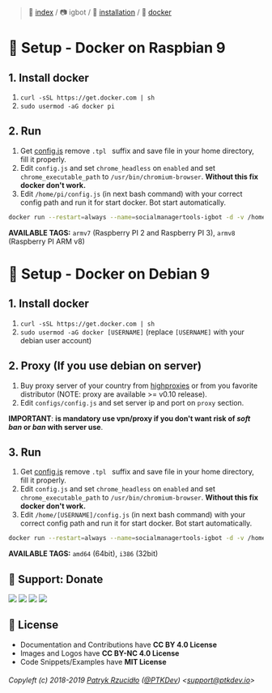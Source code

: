 > 📌 [index](../../../README.md) / 📷 igbot / 💾 [installation](../README.md) / 🐳 [docker](README.md)

# 🐳 Setup - Docker on Raspbian 9
## 1. Install docker
1. `curl -sSL https://get.docker.com | sh`
2. `sudo usermod -aG docker pi`

## 2. Run
1. Get [config.js](https://raw.githubusercontent.com/social-manager-tools/socialmanagertools-igbot/master/config.js.tpl) remove  `.tpl ` suffix and save file in your home directory, fill it properly.
2. Edit `config.js` and set `chrome_headless` on `enabled` and set `chrome_executable_path` to `/usr/bin/chromium-browser`. **Without this fix docker don't work.**
3. Edit `/home/pi/config.js` (in next bash command) with your correct config path and run it for start docker. Bot start automatically.

```sh
docker run --restart=always --name=socialmanagertools-igbot -d -v /home/pi/config.js:/app/configs/config.js socialmanagertools/igbot:amd64
```

**AVAILABLE TAGS:** `armv7` (Raspberry PI 2 and Raspberry PI 3), `armv8` (Raspberry PI ARM v8)

# 🐳 Setup - Docker on Debian 9
## 1. Install docker
1. `curl -sSL https://get.docker.com | sh`
2. `sudo usermod -aG docker [USERNAME]` (replace `[USERNAME]` with your debian user account)

## 2. Proxy (If you use debian on server)
1. Buy proxy server of your country from [highproxies](https://www.highproxies.com/instagram-proxies/) or from you favorite distributor (NOTE: proxy are available >= v0.10 release).
2. Edit `configs/config.js` and set server ip and port on `proxy` section.

**IMPORTANT**: **is mandatory use vpn/proxy if you don't want risk of _soft ban_ or _ban_ with server use**.

## 3. Run
1. Get [config.js](https://raw.githubusercontent.com/social-manager-tools/socialmanagertools-igbot/master/config.js.tpl) remove  `.tpl ` suffix and save file in your home directory, fill it properly.
2. Edit `config.js` and set `chrome_headless` on `enabled` and set `chrome_executable_path` to `/usr/bin/chromium-browser`. **Without this fix docker don't work.**
3. Edit `/home/[USERNAME]/config.js` (in next bash command) with your correct config path and run it for start docker. Bot start automatically.

```sh
docker run --restart=always --name=socialmanagertools-igbot -d -v /home/[USERNAME]/config.js:/app/configs/config.js socialmanagertools/igbot:amd64
```

**AVAILABLE TAGS:** `amd64` (64bit), `i386` (32bit)

## 🎁 Support: Donate
[![](https://img.shields.io/badge/donate-paypal-005EA6.svg)](http://paypal.ptkdev.io) [![](https://img.shields.io/badge/donate-patreon-F87668.svg)](http://patreon.ptkdev.io) [![](https://img.shields.io/badge/donate-opencollective-5DA4F9.svg)](http://opencollective.ptkdev.io) [![](https://img.shields.io/badge/buy%20me-coffee-4B788C.svg)](http://coffee.ptkdev.io)

## 💫 License
* Documentation and Contributions have **CC BY 4.0 License**
* Images and Logos have **CC BY-NC 4.0 License**
* Code Snippets/Examples have **MIT License**

###### Copyleft (c) 2018-2019 [Patryk Rzucidło](https://ptk.dev) ([@PTKDev](https://twitter.com/ptkdev)) <[support@ptkdev.io](mailto:support@ptkdev.io)>
